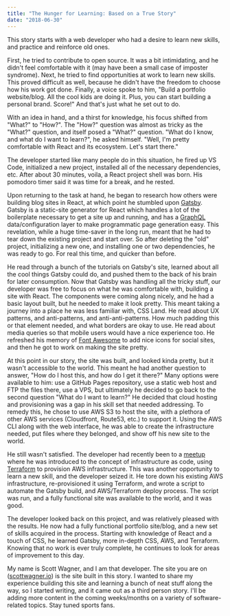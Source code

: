 ```yaml
---
title: "The Hunger for Learning: Based on a True Story"
date: "2018-06-30"
---
```


This story starts with a web developer who had a desire to learn new skills, and practice and reinforce old ones.

First, he tried to contribute to open source. It was a bit intimidating, and he didn't feel comfortable with it (may have been a small case of imposter syndrome). Next, he tried to find opportunities at work to learn new skills. This proved difficult as well, because he didn't have the freedom to choose how his work got done. Finally, a voice spoke to him, "Build a portfolio website/blog. All the cool kids are doing it. Plus, you can start building a personal brand. Score!" And that's just what he set out to do.

With an idea in hand, and a thirst for knowledge, his focus shifted from "What?" to "How?". The "How?" question was almost as tricky as the "What?" question, and itself posed a "What?" question. "What do I know, and what do I want to learn?", he asked himself. "Well, I'm pretty comfortable with React and its ecosystem. Let's start there."

The developer started like many people do in this situation, he fired up VS Code, initialized a new project, installed all of the necessary dependencies, etc. After about 30 minutes, voila, a React project shell was born. His pomodoro timer said it was time for a break, and he rested.

Upon returning to the task at hand, he began to research how others were building blog sites in React, at which point he stumbled upon [Gatsby](https://www.gatsbyjs.org/). Gatsby is a static-site generator for React which handles a lot of the boilerplate necessary to get a site up and running, and has a [GraphQL](https://graphql.org/) data/configuration layer to make programmatic page generation easy. This revelation, while a huge time-saver in the long run, meant that he had to tear down the existing project and start over. So after deleting the "old" project, initializing a new one, and installing one or two dependencies, he was ready to go. For real this time, and quicker than before.

He read through a bunch of the tutorials on Gatsby's site, learned about all the cool things Gatsby could do, and pushed them to the back of his brain for later consumption. Now that Gatsby was handling all the tricky stuff, our developer was free to focus on what he was comfortable with, building a site with React. The components were coming along nicely, and he had a basic layout built, but he needed to make it look pretty. This meant taking a journey into a place he was less familiar with, CSS Land. He read about UX patterns, and anti-patterns, and anti-anti-patterns. How much padding this or that element needed, and what borders are okay to use. He read about media queries so that mobile users would have a nice experience too. He refreshed his memory of [Font Awesome](https://fontawesome.com/) to add nice icons for social sites, and then he got to work on making the site pretty.

At this point in our story, the site was built, and looked kinda pretty, but it wasn't accessible to the world. This meant he had another question to answer, "How do I host this, and how do I get it there?" Many options were available to him: use a GitHub Pages repository, use a static web host and FTP the files there, use a VPS, but ultimately he decided to go back to the second question "What do I want to learn?" He decided that cloud hosting and provisioning was a gap in his skill set that needed addressing. To remedy this, he chose to use AWS S3 to host the site, with a plethora of other AWS services (Cloudfront, Route53, etc.) to support it. Using the AWS CLI along with the web interface, he was able to create the infrastructure needed, put files where they belonged, and show off his new site to the world.

He still wasn't satisfied. The developer had recently been to a [meetup](https://www.meetup.com/PhillyXP/events/245147441/) where he was introduced to the concept of infrastructure as code, using [Terraform](https://www.terraform.io/) to provision AWS infrastructure. This was another opportunity to learn a new skill, and the developer seized it. He tore down his existing AWS infrastructure, re-provisioned it using Terraform, and wrote a script to automate the Gatsby build, and AWS/Terraform deploy process. The script was run, and a fully functional site was available to the world, and it was good.

The developer looked back on this project, and was relatively pleased with the results. He now had a fully functional portfolio site/blog, and a new set of skills acquired in the process. Starting with knowledge of React and a touch of CSS, he learned Gatsby, more in-depth CSS, AWS, and Terraform. Knowing that no work is ever truly complete, he continues to look for areas of improvement to this day.

My name is Scott Wagner, and I am that developer. The site you are on ([scottwagner.io](https://scottwagner.io)) is the site built in this story. I wanted to share my experience building this site and learning a bunch of neat stuff along the way, so I started writing, and it came out as a third person story. I'll be adding more content in the coming weeks/months on a variety of software-related topics. Stay tuned sports fans.
